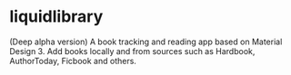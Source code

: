 # liquidlibrary

(Deep alpha version) A book tracking and reading app based on Material Design 3. Add books locally and from sources such as Hardbook, AuthorToday, Ficbook and others.

